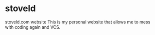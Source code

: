 # stoveld
stoveld.com website
This is my personal website that allows me to mess with coding again and VCS.
